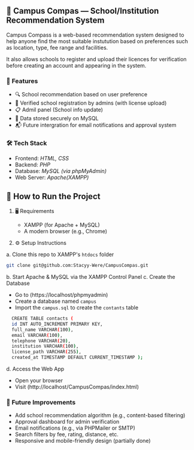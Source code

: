 ## 🧭 Campus Compas — School/Institution Recommendation System

Campus Compass is a web-based recommendation system designed to help anyone find the most suitable instutution based on preferences such as location, type, fee range and facilities.

It also allows schools to register and upload their licences for verification before creating an account and appearing in the system.



### 📌 **Features**
   - 🔍 School recommendation based on user preference
   - 🏫 Verified school registration by admins (with license upload)
   - 📋 Admil panel (School info update)
   - 📁 Data stored securely on MySQL
   - 📬 Future intergration for email notifications and approval system

### 🛠️ **Tech Stack**
- Frontend: *HTML, CSS*
- Backend: *PHP*
- Database: *MySQL (via phpMyAdmin)*
- Web Server: *Apache(XAMPP)*
        
## 🚀 How to Run the Project
1. 🖥️ Requirements
   - XAMPP (for Apache + MySQL)
   - A modern browser (e.g., Chrome)

2. ⚙️ Setup Instructions
   
a. Clone this repo to XAMPP's `htdocs` folder
```bash
git clone git@github.com:Stacyy-Were/CampusCompas.git
```
b. Start Apache & MySQL via the XAMPP Control Panel
c. Create the Database
- Go to (https://localhost/phpmyadmin)
- Create a database named `campus`
- Import the `campus.sql` to create the `contants` table
  
```bash
  CREATE TABLE contacts (
  id INT AUTO_INCREMENT PRIMARY KEY,
  full_name VARCHAR(100),
  email VARCHAR(100),
  telephone VARCHAR(20),
  institution VARCHAR(100),
  license_path VARCHAR(255),
  created_at TIMESTAMP DEFAULT CURRENT_TIMESTAMP );
```
d. Access the Web App
- Open your browser
- Visit (http://localhost/CampusCompas/index.html)

### 📌 Future Improvements
- Add school recommendation algorithm (e.g., content-based filtering)
- Approval dashboard for admin verification
- Email notifications (e.g., via PHPMailer or SMTP)
- Search filters by fee, rating, distance, etc.
- Responsive and mobile-friendly design (partially done)


        
